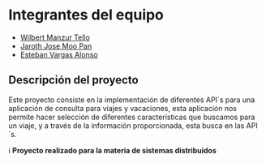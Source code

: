 # Integrantes del equipo

- [Wilbert Manzur Tello](https://github.com/Wilbertmt2)
- [Jaroth Jose Moo Pan](https://github.com/Jarotho)
- [Esteban Vargas Alonso](https://github.com/Esteban-Vargas)

## Descripción del proyecto
Este proyecto consiste en la implementación de diferentes API´s para una aplicación de consulta para viajes y vacaciones, esta aplicación nos permite hacer selección de diferentes características que buscamos para un viaje, y a través de la información proporcionada, esta busca en las API´s.

ℹ️ **Proyecto realizado para la materia de sistemas distribuidos**
